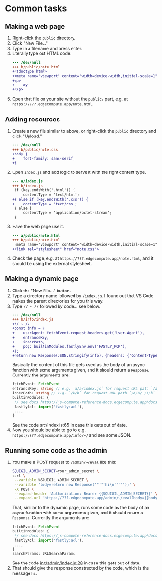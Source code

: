 # Common tasks

## Making a web page

1. Right-click the `public` directory.
1. Click "New File..."
1. Type in a filename and press enter.
1. Literally type out HTML code.
   ```diff
   --- /dev/null
   +++ b/public/note.html
   +<!doctype html>
   +<meta name="viewport" content="width=device-width,initial-scale=1">
   +<p>
   +	ay
   +</p>
   ```
1. Open that file on your site without the `public/` part, e.g. at `https://???.edgecompute.app/note.html`.

## Adding resources

1. Create a new file similar to above, or right-click the `public` directory and click "Upload."
   ```diff
   --- /dev/null
   +++ b/public/note.css
   +body {
   +	font-family: sans-serif;
   +}
   ```
1. Open `index.js` and add logic to serve it with the right content type.
   ```diff
   --- a/index.js
   +++ b/index.js
    if (key.endsWith('.html')) {
    	contentType = 'text/html';
   +} else if (key.endsWith('.css')) {
   +	contentType = 'text/css';
    } else {
    	contentType = 'application/octet-stream';
    }
   ```
1. Have the web page use it.
   ```diff
   --- a/public/note.html
   +++ b/public/note.html
    <meta name="viewport" content="width=device-width,initial-scale=1">
   +<link rel="stylesheet" href="note.css">
   ```
1. Check the page, e.g. at `https://???.edgecompute.app/note.html`, and it should be using the external stylesheet.

## Making a dynamic page

1. Click the "New File..." button.
1. Type a directory name followed by `/index.js`.
   I found out that VS Code makes the parent directories for you this way.
1. Type `// ~ //` followed by code... see below.
   ```diff
   --- /dev/null
   +++ b/info/index.js
   +// ~ //
   +const info = {
   +	userAgent: fetchEvent.request.headers.get('User-Agent'),
   +	entranceKey,
   +	innerPath,
   +	pop: builtinModules.fastlyEnv.env('FASTLY_POP'),
   +};
   +return new Response(JSON.stringify(info), {headers: {'Content-Type': 'application/json'}});
   ```
   Basically the content of this file gets used as the body of an async function with some arguments given, and it should return a `Response`.
   Currently the arguments are:
   ```ts
   fetchEvent: FetchEvent
   entranceKey: string // e.g. `a/a/index.js` for request URL path `/a/a/~/b/b`
   innerPath: string // e.g. `/b/b` for request URL path `/a/a/~/b/b`
   builtinModules: {
   	// see docs https://js-compute-reference-docs.edgecompute.app/docs/
   	fastlyAcl: import('fastly:acl'),
   	...,
   }
   ```
   See the code [src/index.js:65](../src/index.js#L65) in case this gets out of date.
1. Now you should be able to go to e.g. `https://???.edgecompute.app/info/~/` and see some JSON.

## Running some code as the admin

1. You make a POST request to `/admin/~/eval` like this:
   ```sh
   SQUIGIL_ADMIN_SECRET=your_admin_secret \
   curl \
   	--variable %SQUIGIL_ADMIN_SECRET \
   	--variable 'body=return new Response('"'"'hi\n'"'"');' \
   	-X POST \
   	--expand-header 'Authorization: Bearer {{SQUIGIL_ADMIN_SECRET}}' \
   	--expand-url 'https://???.edgecompute.app/admin/~/eval?body={{body:url}}'
   ```
   That, similar to the dynamic page, runs some code as the body of an async function with some arguments given, and it should return a `Response`.
   Currently the arguments are:
   ```ts
   fetchEvent: FetchEvent
   builtinModules: {
   	// see docs https://js-compute-reference-docs.edgecompute.app/docs/
   	fastlyAcl: import('fastly:acl'),
   	...,
   }
   searchParams: URLSearchParams
   ```
   See the code [init/admin/index.js:28](../init/admin/index.js#L28) in case this gets out of date.
1. That should give the response constructed by the code, which is the message `hi`.
